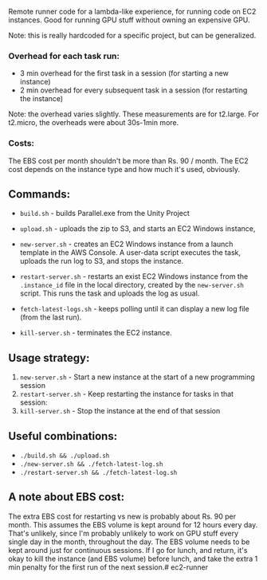Remote runner code for a lambda-like experience, for running code on EC2 instances. Good for running GPU stuff without owning an expensive GPU.

Note: this is really hardcoded for a specific project, but can be generalized.

### Overhead for each task run:
- 3 min overhead for the first task in a session (for starting a new instance)
- 2 min overhead for every subsequent task in a session (for restarting the instance)

Note: the overhead varies slightly. These measurements are for t2.large. For t2.micro, the overheads were about 30s-1min more.

### Costs:
The EBS cost per month shouldn't be more than Rs. 90 / month. The EC2 cost depends on the instance type and how much it's used, obviously.

## Commands:
* `build.sh` - builds Parallel.exe from the Unity Project
* `upload.sh` - uploads the zip to S3, and starts an EC2 Windows instance, 

* `new-server.sh` - creates an EC2 Windows instance from a launch template in the AWS Console. A user-data script executes the task, uploads the run log to S3, and stops the instance.
* `restart-server.sh` - restarts an exist EC2 Windows instance from the `.instance_id` file in the local directory, created by the `new-server.sh` script. This runs the task and uploads the log as usual.
* `fetch-latest-logs.sh` - keeps polling until it can display a new log file (from the last run).

* `kill-server.sh` - terminates the EC2 instance.

## Usage strategy:
1. `new-server.sh` - Start a new instance at the start of a new programming session
2. `restart-server.sh` - Keep restarting the instance for tasks in that session: 
3. `kill-server.sh` - Stop the instance at the end of that session

## Useful combinations:
* `./build.sh && ./upload.sh`
* `./new-server.sh && ./fetch-latest-log.sh`
* `./restart-server.sh && ./fetch-latest-log.sh`

## A note about EBS cost:
The extra EBS cost for restarting vs new is probably about Rs. 90 per month. This assumes the EBS volume is kept around for 12 hours every day. That's unlikely, since I'm probably unlikely to work on GPU stuff every single day in the month, throughout the day. The EBS volume needs to be kept around just for continuous sessions. If I go for lunch, and return, it's okay to kill the instance (and EBS volume) before lunch, and take the extra 1 min penalty for the first run of the next session.# ec2-runner
